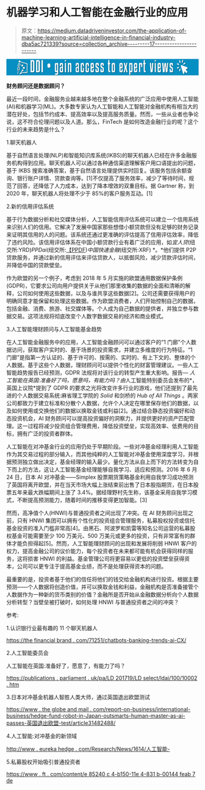 # 机器学习和人工智能在金融行业的应用

> 原文：<https://medium.datadriveninvestor.com/the-application-of-machine-learning-artificial-intelligence-in-financial-industry-dba5ac721339?source=collection_archive---------17----------------------->

[![](img/2669e1fb4ab579c4de525c312959fb25.png)](http://www.track.datadriveninvestor.com/1B9E)

**财务顾问还是数据顾问？**

最近一段时间，金融服务业越来越多地在整个金融系统的广泛应用中使用人工智能(AI)和机器学习(ML)。大多数专家认为人工智能和人工智能对金融机构有相当大的潜在好处，包括节约成本、提高效率以及提高服务质量。然而，一些从业者也争论说，这不符合伦理问题以及人道。那么，FinTech 是如何改造金融行业的呢？这个行业的未来趋势是什么？

1.聊天机器人

基于自然语言处理(NLP)和智能知识库系统(IKBS)的聊天机器人已经在许多金融服务机构得到应用。聊天机器人可以通过各种通信渠道理解客户用口语提出的问题，基于 IKBS 搜索准确答案，基于自然语言处理提供实时回复。该服务包括余额查询、银行账户详情、贷款查询等。[1]不仅提高了服务效率，减少了等待时间，规范了回答，还降低了人力成本，达到了降本增效的双重目标。据 Gartner 称，到 2020 年，聊天机器人将处理不少于 85%的客户服务互动。[1]

2.新的信用评估系统

基于行为数据分析和社交媒体分析，人工智能信用评估系统可以建立一个信用系统来识别人们的信用。它解决了发展中国家那些想借小额贷款但没有足够的财务记录来证明其信用的人的问题。该系统还通过更准确的评估提高了信用评估效率，降低了违约风险。该信用评估体系在中国小额贷款行业有着广泛的应用，如*宜人贷*(纽交所:YRD)*PPDai*(纽交所:[【PPDF](https://seekingalpha.com/symbol/PPDF))*中国快速金融*(纽交所:XRF) *。*他们提供 P2P 贷款服务，并通过新的信用评估来评估贷款人，以抵御风险，减少贷款评估时间，并降低中国的贷款壁垒。

作为欧盟的另一个例子，考虑到 2018 年 5 月实施的欧盟通用数据保护条例(GDPR)，它要求公司向用户提供关于从他们那里收集的数据的全面和清晰的解释，公司如何使用这些数据，以及与谁共享这些数据[2]。公司还需要获得用户的明确同意才能保留和处理这些数据。作为欧盟消费者，人们开始控制自己的数据，包括金融、消费、旅游、社交媒体等。个人成为自己数据的提供者，并独立参与数据交易。这项法规将彻底改变个人数字数据交易的经济和商业模式。

3.人工智能理财顾问与人工智能基金趋势

在人工智能金融服务中的应用，人工智能金融顾问可以通过客户的“1 门廊”个人数据访问，获取客户实时的、基于场景的投资需求，并建立多维度的行为特征。“1 门廊”是指第一方认证的、基于许可的、按需的、实时的、有上下文的、整体的个人数据。基于这些个人数据，理财顾问可以提供个性化的财富管理建议。一些人工智能趋势报告已经预测，GDPR 法规将对该行业的转型产生重大影响。报告— *人工智能在英国:准备好了吗，愿意吗，有能力吗？由*人工智能特别委员会发布的*，英国上议院*提到了 GDPR 的要求之光将改变许多行业的游戏，他们还提到了最先进的个人数据交易系统:麻省理工学院的 *Solid* 和剑桥的 *Hub of All Things* 。两家公司都致力于建立标准和分散个人数据，允许个人决定在哪里保存他们的数据，以及如何使用或交换他们的数据以换取金钱或利益[2]。通过结合静态投资偏好和动态投资机会，AI 财务顾问可以提高投资偏好的洞察力，并提供更好的资产匹配管理。这一过程将减少投资组合管理费用，降低投资壁垒，实现高效率、低费用的目标，拥有广泛的投资者群体。

人工智能在对冲基金行业的应用仍处于早期阶段。一些对冲基金经理利用人工智能作为其交易过程的部分输入，而其他纯粹的人工智能对冲基金使用深度学习，并根据预测独立做出决定，基金经理的输入最少。量化方法从自上而下的方法转变为自下而上的方法，这让人工智能基金经理能够自我学习、适应和预测。2016 年 6 月 24 日，日本 AI 对冲基金——Simplex 股票期货策略基金利用自我学习成功预测了英国将离开欧盟，并在当天市场大幅上涨结束前出售了日本股指期货，在日本股票五年来最大跌幅期间上涨了 3.4%。据经理野村先生称，该基金采用自我学习模式，不断提高预测能力，随着时间的推移变得更加智能。[3]

然而，高净值个人(HNWI)与普通投资者之间出现了冲突。在 AI 财务顾问出现之前，只有 HNWI 集团可以拥有个性化的投资组合管理服务，私募股权投资或信托基金投资的准入门槛非常高[4]。由黑石、阿波罗和凯雷等知名公司运营的私募股权基金可能需要至少 100 万美元、500 万美元或更多的投资，只有非常富有的群体才能负担得起[5]。然而，人工智能理财顾问的出现和发展将削弱 HNWI 客户的权力，提高金融公司的议价能力，每个投资者在未来都可能有机会获得同样的服务，这将损害 HNWI 的利益。基金管理公司将更容易以更低的投资壁垒获得资本，公司可以更专注于提高基金业绩，而不是处理获得资本的问题。

最重要的是，投资者基于他们的信任将他们的钱交给金融机构进行投资。根据主要预测——个人数据将创造价值，并可以换取金钱和利益，金融机构是否准备接管个人数据作为一种新的货币类别的价值？金融所是否开始从金融数据分析向个人数据分析转型？当壁垒被打破时，如何处理 HNWI 与普通投资者之间的冲突？

参考:

1.认识银行业最有趣的 11 个聊天机器人

[https://the financial brand . com/71251/chatbots-banking-trends-ai-CX/](https://thefinancialbrand.com/71251/chatbots-banking-trends-ai-cx/)

2.人工智能委员会

人工智能在英国:准备好了，愿意了，有能力了吗？

[https://publications . parliament . uk/pa/LD 201719/LD select/ldai/100/10002 . htm](https://publications.parliament.uk/pa/ld201719/ldselect/ldai/100/10002.htm)

3.日本对冲基金机器人智胜人类大师，通过英国退出欧盟测试

[https://www . the globe and mail . com/report-on-business/international-business/hedge-fund-robot-in-Japan-outsmarts-human-master-as-ai-passes-英国退出欧盟-test/article31482488/](https://www.theglobeandmail.com/report-on-business/international-business/hedge-fund-robot-in-japan-outsmarts-human-master-as-ai-passes-brexit-test/article31482488/)

4.人工智能:对冲基金的新领域

[http://www . eureka hedge . com/Research/News/1614/人工智能-](http://www.eurekahedge.com/Research/News/1614/Artificial-Intelligence-)

5.私募股权开始吸引普通投资者

[https://www . ft . com/content/e 85240 c 4-b150-11e 4-831 b-00144 feab 7 de](https://www.ft.com/content/e85240c4-b150-11e4-831b-00144feab7de)